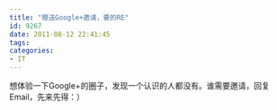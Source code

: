 ```yaml
---
title: "赠送Google+邀请，要的RE"
id: 9267
date: 2011-08-12 22:41:45
tags: 
categories: 
- IT
---
```


想体验一下Google+的圈子，发现一个认识的人都没有。谁需要邀请，回复Email，先来先得：）